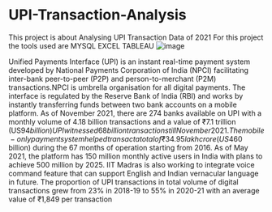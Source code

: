 # UPI-Transaction-Analysis
This project is about Analysing UPI Transaction Data of 2021 
For this project the tools used are 
MYSQL
EXCEL 
TABLEAU
![image](https://user-images.githubusercontent.com/89252200/150186958-87c6608d-1d71-4dcc-a7b7-638c1905d380.png)

Unified Payments Interface (UPI) is an instant real-time payment system developed by National Payments Corporation of India (NPCI) facilitating inter-bank peer-to-peer (P2P) and person-to-merchant (P2M) transactions.NPCI is umbrella organisation for all digital payments. The interface is regulated by the Reserve Bank of India (RBI) and works by instantly transferring funds between two bank accounts on a mobile platform. As of November 2021, there are 274 banks available on UPI with a monthly volume of 4.18 billion transactions and a value of ₹7.1 trillion (US$94 billion) UPI witnessed 68 billion transactions till November 2021. The mobile-only payment system helped transact a total of ₹34.95 lakh crore (US$460 billion) during the 67 months of operation starting from 2016. As of May 2021, the platform has 150 million monthly active users in India with plans to achieve 500 million by 2025. IIT Madras is also working to integrate voice command feature that can support English and Indian vernacular language in future. The proportion of UPI transactions in total volume of digital transactions grew from 23% in 2018-19 to 55% in 2020-21 with an average value of ₹1,849 per transaction
